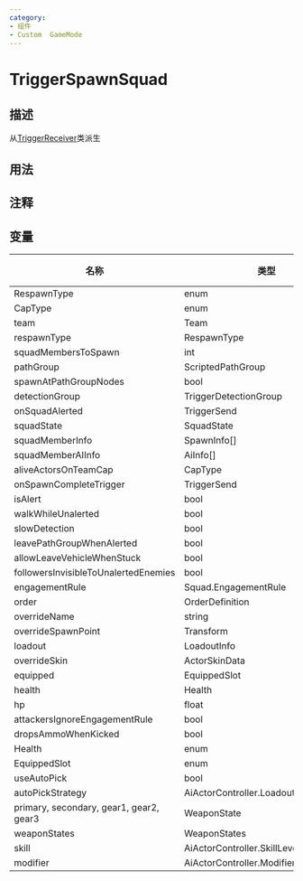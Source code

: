 ```yaml
---
category: 
- 组件
- Custom  GameMode
---
```

# TriggerSpawnSquad
## 描述
从[TriggerReceiver](./TriggerReceiver.md)类派生
## 用法

## 注释

## 变量
| 名称 | 类型 | 描述 |
| ----------- | ----------- | ----------- |
| RespawnType | enum |  |  
| CapType | enum |  |  
| team | Team |  |  
| respawnType  | RespawnType |  |  
| squadMembersToSpawn  | int |  |  
| pathGroup | ScriptedPathGroup |  |  
| spawnAtPathGroupNodes | bool |  |  
| detectionGroup | TriggerDetectionGroup |  |  
| onSquadAlerted | TriggerSend |  |  
| squadState | SquadState |  |  
| squadMemberInfo | SpawnInfo[] |  |  
| squadMemberAIInfo | AiInfo[] |  |  
| aliveActorsOnTeamCap | CapType |  |  
| onSpawnCompleteTrigger | TriggerSend |  |  
| isAlert | bool |  |  
| walkWhileUnalerted | bool |  |  
| slowDetection | bool |  |  
| leavePathGroupWhenAlerted | bool |  |  
| allowLeaveVehicleWhenStuck | bool |  |  
| followersInvisibleToUnalertedEnemies | bool |  |  
| engagementRule | Squad.EngagementRule |  |  
| order | OrderDefinition |  |  
| overrideName | string |  |  
| overrideSpawnPoint | Transform |  |  
| loadout | LoadoutInfo |  |  
| overrideSkin | ActorSkinData |  |  
| equipped | EquippedSlot |  |  
| health | Health |  |  
| hp | float |  |  
| attackersIgnoreEngagementRule | bool |  |  
| dropsAmmoWhenKicked | bool |  |  
| Health | enum |  |  
| EquippedSlot | enum |  |  
| useAutoPick | bool |  |  
| autoPickStrategy | AiActorController.LoadoutPickStrategy |  |  
| primary, secondary, gear1, gear2, gear3 | WeaponState |  |  
| weaponStates | WeaponStates |  |  
| skill | AiActorController.SkillLevel |  |  
| modifier | AiActorController.Modifier |  |  
